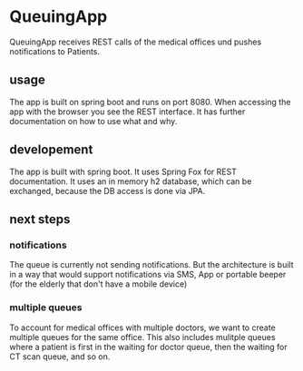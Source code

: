 # QueuingApp
QueuingApp receives REST calls of the medical offices und pushes notifications to Patients.

## usage

The app is built on spring boot and runs on port 8080.
When accessing the app with the browser you see the REST interface. It has further documentation on how to use what and why.

## developement

The app is built with spring boot.
It uses Spring Fox for REST documentation.
It uses an in memory h2 database, which can be exchanged, because the DB access is done via JPA.

## next steps

### notifications

The queue is currently not sending notifications. But the architecture is built in a way that would support notifications via SMS, App or portable beeper (for the elderly that don't have a mobile device)

### multiple queues

To account for medical offices with multiple doctors, we want to create multiple queues for the same office.
This also includes mulitple queues where a patient is first in the waiting for doctor queue, then the waiting for CT scan queue, and so on.

